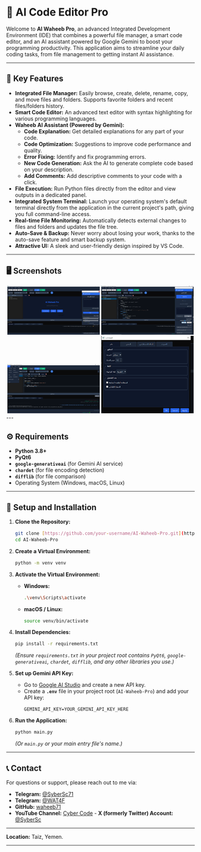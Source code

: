 # 🤖 AI Code Editor Pro


Welcome to **AI Waheeb Pro**, an advanced Integrated Development Environment (IDE) that combines a powerful file manager, a smart code editor, and an AI assistant powered by Google Gemini to boost your programming productivity. This application aims to streamline your daily coding tasks, from file management to getting instant AI assistance.

---

## 🌟 Key Features

* **Integrated File Manager:** Easily browse, create, delete, rename, copy, and move files and folders. Supports favorite folders and recent files/folders history.
* **Smart Code Editor:** An advanced text editor with syntax highlighting for various programming languages.
* **Waheeb AI Assistant (Powered by Gemini):**
    * **Code Explanation:** Get detailed explanations for any part of your code.
    * **Code Optimization:** Suggestions to improve code performance and quality.
    * **Error Fixing:** Identify and fix programming errors.
    * **New Code Generation:** Ask the AI to generate complete code based on your description.
    * **Add Comments:** Add descriptive comments to your code with a click.
* **File Execution:** Run Python files directly from the editor and view outputs in a dedicated panel.
* **Integrated System Terminal:** Launch your operating system's default terminal directly from the application in the current project's path, giving you full command-line access.
* **Real-time File Monitoring:** Automatically detects external changes to files and folders and updates the file tree.
* **Auto-Save & Backup:** Never worry about losing your work, thanks to the auto-save feature and smart backup system.
* **Attractive UI:** A sleek and user-friendly design inspired by VS Code.

---

## 🖥️ Screenshots

<div align="center">
  <img src="assets/1.png" alt="Main UI" width="49%"> <img src="assets/2.png" alt="AI Assistant" width="49%"> </div>

<div align="center">
  <img src="assets/3.png" alt="Terminal" width="49%"> <img src="assets/4.png" alt="Settings" width="49%"> </div>
---

## ⚙️ Requirements

* **Python 3.8+**
* **PyQt6**
* **`google-generativeai`** (for Gemini AI service)
* **`chardet`** (for file encoding detection)
* **`difflib`** (for file comparison)
* Operating System (Windows, macOS, Linux)

---

## 🚀 Setup and Installation

1.  **Clone the Repository:**

    ```bash
    git clone [https://github.com/your-username/AI-Waheeb-Pro.git](https://github.com/your-username/AI-Waheeb-Pro.git)
    cd AI-Waheeb-Pro
    ```

2.  **Create a Virtual Environment:**

    ```bash
    python -m venv venv
    ```

3.  **Activate the Virtual Environment:**

    * **Windows:**
        ```bash
        .\venv\Scripts\activate
        ```
    * **macOS / Linux:**
        ```bash
        source venv/bin/activate
        ```

4.  **Install Dependencies:**

    ```bash
    pip install -r requirements.txt
    ```
    *(Ensure `requirements.txt` in your project root contains `PyQt6`, `google-generativeai`, `chardet`, `difflib`, and any other libraries you use.)*

5.  **Set up Gemini API Key:**
    * Go to [Google AI Studio](https://aistudio.google.com/app/apikey) and create a new API key.
    * Create a **`.env`** file in your project root (`AI-Waheeb-Pro`) and add your API key:
        ```
        GEMINI_API_KEY=YOUR_GEMINI_API_KEY_HERE
        ```

6.  **Run the Application:**

    ```bash
    python main.py
    ```
    *(Or `main.py` or your main entry file's name.)*

---
## 📞 Contact

For questions or support, please reach out to me via:

-   **Telegram:** [@SyberSc71](https://t.me/SyberSc71)
-   **Telegram:** [@WAT4F](https://t.me/WAT4F)
-   **GitHub:** [waheeb71](https://github.com/waheeb71)
-   **YouTube Channel:** [Cyber Code](https://www.youtube.com/@cyber_code1) -   **X (formerly Twitter) Account:** [@SyberSc](https://x.com/SyberSc)

---

**Location:** Taiz, Yemen.

---
